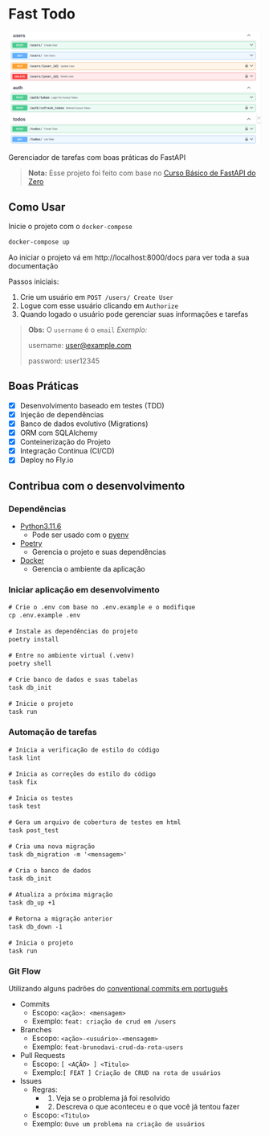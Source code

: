 # Fast Todo

![imagem-do-projeto](images/imagem-do-projeto.png)

Gerenciador de tarefas com boas práticas do FastAPI

> **Nota:** Esse projeto foi feito com base no
> [Curso Básico de FastAPI do Zero](https://fastapidozero.dunossauro.com)

## Como Usar

Inicie o projeto com o `docker-compose`

```sh
docker-compose up
```

Ao iniciar o projeto vá em http://localhost:8000/docs para ver toda a sua documentação

Passos iniciais:

1. Crie um usuário em `POST /users/ Create User`
2. Logue com esse usuário clicando em `Authorize`
3. Quando logado o usuário pode gerenciar suas informações e tarefas

> **Obs:** O `username` é o `email`
> _Exemplo:_
> 
> username:
> user@example.com
> 
> password:
> user12345

## Boas Práticas

- [x] Desenvolvimento baseado em testes (TDD)
- [x] Injeção de dependências
- [x] Banco de dados evolutivo (Migrations)
- [x] ORM com SQLAlchemy
- [x] Conteinerização do Projeto
- [x] Integração Continua (CI/CD)
- [x] Deploy no Fly.io

## Contribua com o desenvolvimento

### Dependências

- [Python3.11.6](https://www.python.org/downloads)
  - Pode ser usado com o [pyenv](https://github.com/pyenv/pyenv)
- [Poetry](https://python-poetry.org/docs/#installation)
  - Gerencia o projeto e suas dependências
- [Docker](https://www.docker.com)
  - Gerencia o ambiente da aplicação

### Iniciar aplicação em desenvolvimento

```shell
# Crie o .env com base no .env.example e o modifique
cp .env.example .env

# Instale as dependências do projeto
poetry install

# Entre no ambiente virtual (.venv)
poetry shell

# Crie banco de dados e suas tabelas
task db_init

# Inicie o projeto
task run
```

### Automação de tarefas

```shell
# Inicia a verificação de estilo do código
task lint

# Inicia as correções do estilo do código
task fix

# Inicia os testes
task test

# Gera um arquivo de cobertura de testes em html
task post_test

# Cria uma nova migração
task db_migration -m '<mensagem>'

# Cria o banco de dados
task db_init

# Atualiza a próxima migração
task db_up +1

# Retorna a migração anterior
task db_down -1

# Inicia o projeto
task run
```

### Git Flow

Utilizando alguns padrões do
[conventional commits em português](https://www.conventionalcommits.org/pt-br/v1.0.0)

- Commits
  - Escopo: `<ação>: <mensagem>`
  - Exemplo: `feat: criação de crud em /users`
- Branches
  - Escopo: `<ação>-<usuário>-<mensagem>`
  - Exemplo: `feat-brunodavi-crud-da-rota-users`
- Pull Requests
  - Escopo: `[ <AÇÃO> ] <Titulo>`
  - Exemplo:`[ FEAT ] Criação de CRUD na rota de usuários`
- Issues
  - Regras: 
    - 1. Veja se o problema já foi resolvido
    - 2. Descreva o que aconteceu e o que você já tentou fazer
  - Escopo: `<Titulo>`
  - Exemplo: `Ouve um problema na criação de usuários`
